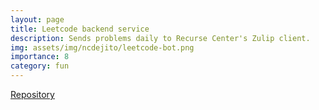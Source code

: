 ```yaml
---
layout: page
title: Leetcode backend service
description: Sends problems daily to Recurse Center's Zulip client.
img: assets/img/ncdejito/leetcode-bot.png
importance: 8
category: fun
---
```


[Repository](https://github.com/ncdejito/leetcode-bot)